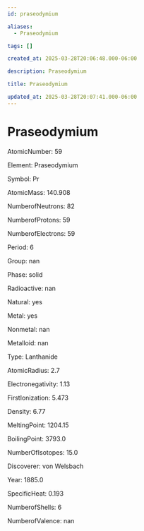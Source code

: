 ```yaml
---
id: praseodymium

aliases:
  - Praseodymium

tags: []

created_at: 2025-03-28T20:06:48.000-06:00

description: Praseodymium

title: Praseodymium

updated_at: 2025-03-28T20:07:41.000-06:00
---
```


# Praseodymium

AtomicNumber: 59

Element: Praseodymium

Symbol: Pr

AtomicMass: 140.908

NumberofNeutrons: 82

NumberofProtons: 59

NumberofElectrons: 59

Period: 6

Group: nan

Phase: solid

Radioactive: nan

Natural: yes

Metal: yes

Nonmetal: nan

Metalloid: nan

Type: Lanthanide

AtomicRadius: 2.7

Electronegativity: 1.13

FirstIonization: 5.473

Density: 6.77

MeltingPoint: 1204.15

BoilingPoint: 3793.0

NumberOfIsotopes: 15.0

Discoverer: von Welsbach

Year: 1885.0

SpecificHeat: 0.193

NumberofShells: 6

NumberofValence: nan

